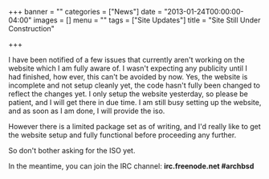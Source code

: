 +++
banner = ""
categories = ["News"]
date = "2013-01-24T00:00:00-04:00"
images = []
menu = ""
tags = ["Site Updates"]
title = "Site Still Under Construction"

+++

I have been notified of a few issues that currently aren't working on the
website which I am fully aware of. I wasn't expecting any publicity until I had
finished, how ever, this can't be avoided by now. Yes, the website is incomplete
and not setup cleanly yet, the code hasn't fully been changed to reflect the
changes yet. I only setup the website yesterday, so please be patient, and I
will get there in due time. I am still busy setting up the website, and as soon
as I am done, I will provide the iso.

However there is a limited package set as of writing, and I'd really like to get
the website setup and fully functional before proceeding any further.

So don't bother asking for the ISO yet.

In the meantime, you can join the IRC channel: **irc.freenode.net #archbsd**
